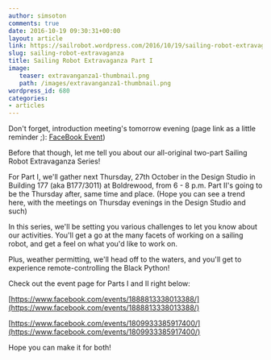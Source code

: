 ```yaml
---
author: simsoton
comments: true
date: 2016-10-19 09:30:31+00:00
layout: article
link: https://sailrobot.wordpress.com/2016/10/19/sailing-robot-extravaganza/
slug: sailing-robot-extravaganza
title: Sailing Robot Extravaganza Part I
image:
   teaser: extravanganza1-thumbnail.png
   path: /images/extravanganza1-thumbnail.png
wordpress_id: 680
categories:
- articles
---
```





Don't forget, introduction meeting's tomorrow evening (page link as a little reminder ;): [FaceBook Event](https://www.facebook.com/events/186767975062334/))










Before that though, let me tell you about our all-original two-part Sailing Robot Extravaganza Series!







For Part I, we'll gather next Thursday, 27th October in the Design Studio in Building 177 (aka B177/3011) at Boldrewood, from 6 - 8 p.m. Part II's going to be the Thursday after, same time and place. (Hope you can see a trend here, with the meetings on Thursday evenings in the Design Studio and such)







In this series, we'll be setting you various challenges to let you know about our activities. You'll get a go at the many facets of working on a sailing robot, and get a feel on what you'd like to work on.










Plus, weather permitting, we'll head off to the waters, and you'll get to experience remote-controlling the Black Python!










Check out the event page for Parts I and II right below:




[https://www.facebook.com/events/1888813338013388/](https://www.facebook.com/events/1888813338013388/)




[https://www.facebook.com/events/1809933385917400/](https://www.facebook.com/events/1809933385917400/)







Hope you can make it for both!
